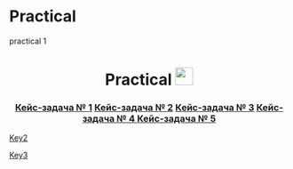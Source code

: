 # <b>Practical</b>

practical 1
<h1 align="center">Practical  
<img src="https://github.com/blackcater/blackcater/raw/main/images/Hi.gif" height="32"/></h1>
<h3 align="center"><a href="https://github.com/Goossee/practical/tree/main/Key1">Кейс-задача № 1</a>
<a href="https://github.com/Goossee/practical/tree/main/Key2">Кейс-задача № 2</a>
<a href= "https://github.com/Goossee/practical/tree/main/key3">Кейс-задача № 3</a>
<a href= "https://github.com/Goossee/practical/tree/main/key4">Кейс-задача № 4 </a>
<a href= "https://github.com/Goossee/practical/tree/main/key5">Кейс-задача № 5</a>
</h3>


[Key2](https://github.com/Goossee/practical/tree/main/Key2)


[Key3](https://github.com/Goossee/practical/tree/main/key3)

